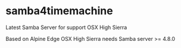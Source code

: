 # samba4timemachine
Latest Samba Server for support OSX High Sierra 


Based on Alpine Edge
OSX High Sierra needs Samba server >= 4.8.0 